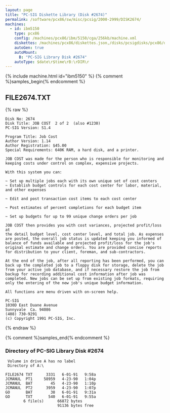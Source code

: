 ```yaml
---
layout: page
title: "PC-SIG Diskette Library (Disk #2674)"
permalink: /software/pcx86/sw/misc/pcsig/2000-2999/DISK2674/
machines:
  - id: ibm5150
    type: pcx86
    config: /machines/pcx86/ibm/5150/cga/256kb/machine.xml
    diskettes: /machines/pcx86/diskettes.json,/disks/pcsigdisks/pcx86/diskettes.json
    autoGen: true
    autoMount:
      B: "PC-SIG Library Disk #2674"
    autoType: $date\r$time\rB:\rDIR\r
---
```


{% include machine.html id="ibm5150" %}
{% comment %}samples_begin{% endcomment %}

## FILE2674.TXT

{% raw %}
```
Disk No: 2674                                                           
Disk Title: JOB COST  2 of 2  (also #1230)                              
PC-SIG Version: S1.4                                                    
                                                                        
Program Title: Job Cost                                                 
Author Version: 1.14                                                    
Author Registration: $45.00                                             
Special Requirements: 640K RAM, a hard disk, and a printer.             
                                                                        
JOB COST was made for the person who is responsible for monitoring and  
keeping costs under control on complex, expensive projects.             
                                                                        
With this system you can:                                               
                                                                        
~ Set up multiple jobs each with its own unique set of cost centers     
~ Establish budget controls for each cost center for labor, material,   
and other expenses                                                      
                                                                        
~ Edit and post transaction cost items to each cost center              
                                                                        
~ Post estimates of percent completions for each budget item            
                                                                        
~ Set up budgets for up to 99 unique change orders per job              
                                                                        
JOB COST then provides you with cost variances, projected profit/loss at
the detail budget level, cost center level, and total job. As expenses  
are posted, the overall job status is updated keeping you informed of   
balance of funds available and projected profit/loss for the job's      
original estimate and change orders. You are provided concise reports   
for distribution to your client, foreman, and sub-contractors.          
                                                                        
At the end of the job, after all reporting has been performed, you can  
back up the completed job to a floppy disk for storage, delete the job  
from your active job database, and if necessary restore the job from    
backup for recording additional cost information after job was          
completed. New jobs can be set up from existing job formats, requiring  
only the entering of the new job's unique budget information.           
                                                                        
All functions are menu driven with on-screen help.                      
                                                                        
PC-SIG                                                                  
1030D East Duane Avenue                                                 
Sunnyvale  Ca. 94086                                                    
(408) 730-9291                                                          
(c) Copyright 1991 PC-SIG, Inc.                                         
```
{% endraw %}

{% comment %}samples_end{% endcomment %}

### Directory of PC-SIG Library Disk #2674

     Volume in drive A has no label
     Directory of A:\

    FILE2674 TXT      3331   6-01-91   9:58a
    JCMANUL  PT1     58959   4-23-90   1:04p
    JCMANUL  BAT        45   4-23-90   1:10p
    JCMANUL  PT2      3959   4-23-90   1:07p
    GO       BAT        38   6-01-91   9:31a
    GO       TXT       540   6-01-91   9:55a
            6 file(s)      66872 bytes
                           91136 bytes free
